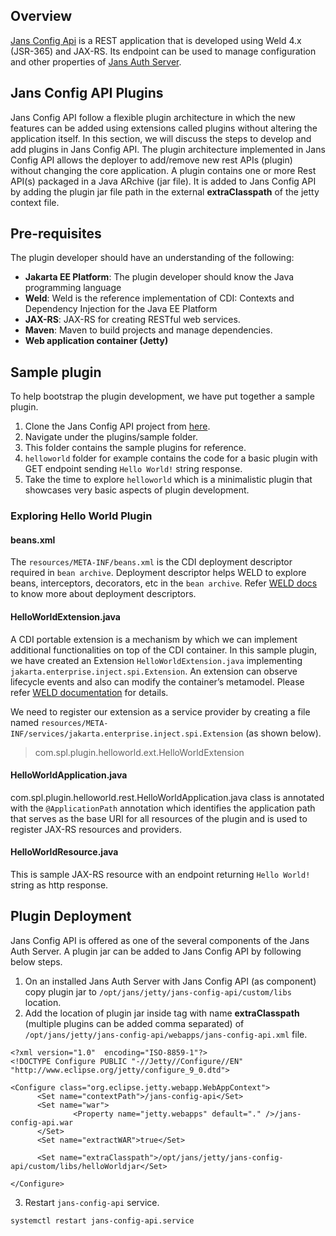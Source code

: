 ## Overview
[Jans Config Api](https://github.com/JanssenProject/jans/tree/main/jans-config-api) is a REST application that is developed using Weld 4.x (JSR-365) and JAX-RS. Its endpoint can be used to manage configuration and other properties of [Jans Auth Server](https://github.com/JanssenProject/jans/tree/main/jans-auth-server).

## Jans Config API Plugins
Jans Config API follow a flexible plugin architecture in which the new features can be added using extensions called plugins without altering the application itself. In this section, we will discuss the steps to develop and add plugins in Jans Config API.
The plugin architecture implemented in Jans Config API allows the deployer to add/remove new rest APIs (plugin) without changing the core application. 
A plugin contains one or more Rest API(s) packaged in a Java ARchive (jar file). It is added to Jans Config API by adding the plugin jar file path in the external **extraClasspath** of the jetty context file.


## Pre-requisites

The plugin developer should have an understanding of the following:

- **Jakarta EE Platform**: The plugin developer should know the Java programming language
- **Weld**: Weld is the reference implementation of CDI: Contexts and Dependency Injection for the Java EE Platform
- **JAX-RS**: JAX-RS for creating RESTful web services.
- **Maven**: Maven to build projects and manage dependencies. 
- **Web application container (Jetty)**


## Sample plugin

To help bootstrap the plugin development, we have put together a sample plugin.

1. Clone the Jans Config API project from [here](https://github.com/JanssenProject/jans/tree/main/jans-config-api).
2. Navigate under the plugins/sample folder.
3. This folder contains the sample plugins for reference.
4. `helloworld` folder for example contains the code for a basic plugin with GET endpoint sending `Hello World!` string response.
5. Take the time to explore `helloworld` which is a minimalistic plugin that showcases very basic aspects of plugin development.

### Exploring Hello World Plugin

#### beans.xml

The `resources/META-INF/beans.xml` is the CDI deployment descriptor required in `bean archive`. Deployment descriptor helps WELD to explore beans, interceptors, decorators, etc in the `bean archive`. Refer [WELD docs](https://docs.jboss.org/weld/reference/latest/en-US/html/ee.html#packaging-and-deployment) to know more about deployment descriptors.

#### HelloWorldExtension.java

A CDI portable extension is a mechanism by which we can implement additional functionalities on top of the CDI container. In this sample plugin, we have created an Extension `HelloWorldExtension.java` implementing `jakarta.enterprise.inject.spi.Extension`. An extension can observe lifecycle events and also can modify the container’s metamodel. Please refer [WELD documentation](https://docs.jboss.org/weld/reference/latest/en-US/html/extend.html#extend) for details.

We need to register our extension as a service provider by creating a file named `resources/META-INF/services/jakarta.enterprise.inject.spi.Extension` (as shown below).
> com.spl.plugin.helloworld.ext.HelloWorldExtension

#### HelloWorldApplication.java

com.spl.plugin.helloworld.rest.HelloWorldApplication.java class is annotated with the `@ApplicationPath` annotation which identifies the application path that serves as the base URI for all resources of the plugin and is used to register JAX-RS resources and providers.

#### HelloWorldResource.java 

This is sample JAX-RS resource with an endpoint returning `Hello World!` string as http response.

## Plugin Deployment

Jans Config API is offered as one of the several components of the Jans Auth Server. A plugin jar can be added to Jans Config API by following below steps.

1. On an installed Jans Auth Server with Jans Config API (as component) copy plugin jar to `/opt/jans/jetty/jans-config-api/custom/libs` location.
2. Add the location of plugin jar inside tag with name **extraClasspath** (multiple plugins can be added comma separated) of `/opt/jans/jetty/jans-config-api/webapps/jans-config-api.xml` file.

```
<?xml version="1.0"  encoding="ISO-8859-1"?>
<!DOCTYPE Configure PUBLIC "-//Jetty//Configure//EN" "http://www.eclipse.org/jetty/configure_9_0.dtd">

<Configure class="org.eclipse.jetty.webapp.WebAppContext">
      <Set name="contextPath">/jans-config-api</Set>
      <Set name="war">
              <Property name="jetty.webapps" default="." />/jans-config-api.war
      </Set>
      <Set name="extractWAR">true</Set>

      <Set name="extraClasspath">/opt/jans/jetty/jans-config-api/custom/libs/helloWorldjar</Set>

</Configure>
```
3. Restart `jans-config-api` service.
```
systemctl restart jans-config-api.service
```